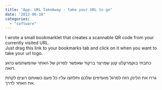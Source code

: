 ```yaml
---
title: "App: URL TakeAway - take your URL to go"
date: "2012-06-18"
categories: 
  - "software"
---
```


I wrote a small bookmarklet that creates a scannable QR code from your currently visited URL.  
Just drag this link to your bookmarks tab and click on it when you want to take your url togo.  
  

כתבתי בוקמרקלט קטן שמייצר ברקוד שאפשר לסרוק של האתר שהמשתמש כרגע רואה.

גררו את הלינק הזה לסרגל מועדפים שלכם ותלחצו עליו כל פעם כשאתם רוצים לקחת את האתר לדרך.
